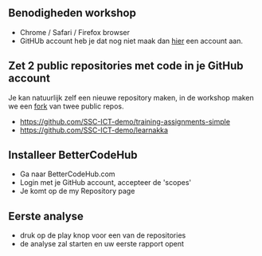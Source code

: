 ## Benodigheden workshop
- Chrome / Safari / Firefox browser
- GitHUb account heb je dat nog niet maak dan [hier](https://github.com/join?source=header-home) een account  aan.

## Zet 2 public repositories met code in je GitHub account
Je kan natuurlijk zelf een nieuwe repository maken, in de workshop maken we een [fork](https://help.github.com/articles/fork-a-repo/) van twee public repos.

- https://github.com/SSC-ICT-demo/training-assignments-simple
- https://github.com/SSC-ICT-demo/learnakka

## Installeer BetterCodeHub
- Ga naar BetterCodeHub.com 
- Login met je GitHub account, accepteer de 'scopes'
- Je komt op de my Repository page

## Eerste analyse
- druk op de play knop voor een van de repositories
- de analyse zal starten en uw eerste rapport opent




